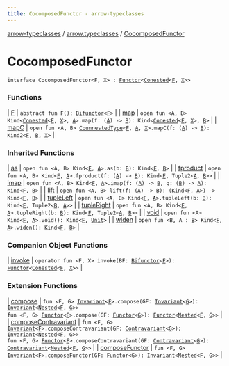 ```yaml
---
title: CocomposedFunctor - arrow-typeclasses
---
```


[arrow-typeclasses](../../index.html) / [arrow.typeclasses](../index.html) / [CocomposedFunctor](./index.html)

# CocomposedFunctor

`interface CocomposedFunctor<F, X> : `[`Functor`](../-functor/index.html)`<`[`Conested`](../-conested.html)`<`[`F`](index.html#F)`, `[`X`](index.html#X)`>>`

### Functions

| [F](-f.html) | `abstract fun F(): `[`Bifunctor`](../-bifunctor/index.html)`<`[`F`](index.html#F)`>` |
| [map](map.html) | `open fun <A, B> Kind<`[`Conested`](../-conested.html)`<`[`F`](index.html#F)`, `[`X`](index.html#X)`>, `[`A`](map.html#A)`>.map(f: (`[`A`](map.html#A)`) -> `[`B`](map.html#B)`): Kind<`[`Conested`](../-conested.html)`<`[`F`](index.html#F)`, `[`X`](index.html#X)`>, `[`B`](map.html#B)`>` |
| [mapC](map-c.html) | `open fun <A, B> `[`CounnestedType`](../-counnested-type.html)`<`[`F`](index.html#F)`, `[`A`](map-c.html#A)`, `[`X`](index.html#X)`>.mapC(f: (`[`A`](map-c.html#A)`) -> `[`B`](map-c.html#B)`): Kind2<`[`F`](index.html#F)`, `[`B`](map-c.html#B)`, `[`X`](index.html#X)`>` |

### Inherited Functions

| [as](../-functor/as.html) | `open fun <A, B> Kind<`[`F`](../-functor/index.html#F)`, `[`A`](../-functor/as.html#A)`>.as(b: `[`B`](../-functor/as.html#B)`): Kind<`[`F`](../-functor/index.html#F)`, `[`B`](../-functor/as.html#B)`>` |
| [fproduct](../-functor/fproduct.html) | `open fun <A, B> Kind<`[`F`](../-functor/index.html#F)`, `[`A`](../-functor/fproduct.html#A)`>.fproduct(f: (`[`A`](../-functor/fproduct.html#A)`) -> `[`B`](../-functor/fproduct.html#B)`): Kind<`[`F`](../-functor/index.html#F)`, Tuple2<`[`A`](../-functor/fproduct.html#A)`, `[`B`](../-functor/fproduct.html#B)`>>` |
| [imap](../-functor/imap.html) | `open fun <A, B> Kind<`[`F`](../-functor/index.html#F)`, `[`A`](../-functor/imap.html#A)`>.imap(f: (`[`A`](../-functor/imap.html#A)`) -> `[`B`](../-functor/imap.html#B)`, g: (`[`B`](../-functor/imap.html#B)`) -> `[`A`](../-functor/imap.html#A)`): Kind<`[`F`](../-functor/index.html#F)`, `[`B`](../-functor/imap.html#B)`>` |
| [lift](../-functor/lift.html) | `open fun <A, B> lift(f: (`[`A`](../-functor/lift.html#A)`) -> `[`B`](../-functor/lift.html#B)`): (Kind<`[`F`](../-functor/index.html#F)`, `[`A`](../-functor/lift.html#A)`>) -> Kind<`[`F`](../-functor/index.html#F)`, `[`B`](../-functor/lift.html#B)`>` |
| [tupleLeft](../-functor/tuple-left.html) | `open fun <A, B> Kind<`[`F`](../-functor/index.html#F)`, `[`A`](../-functor/tuple-left.html#A)`>.tupleLeft(b: `[`B`](../-functor/tuple-left.html#B)`): Kind<`[`F`](../-functor/index.html#F)`, Tuple2<`[`B`](../-functor/tuple-left.html#B)`, `[`A`](../-functor/tuple-left.html#A)`>>` |
| [tupleRight](../-functor/tuple-right.html) | `open fun <A, B> Kind<`[`F`](../-functor/index.html#F)`, `[`A`](../-functor/tuple-right.html#A)`>.tupleRight(b: `[`B`](../-functor/tuple-right.html#B)`): Kind<`[`F`](../-functor/index.html#F)`, Tuple2<`[`A`](../-functor/tuple-right.html#A)`, `[`B`](../-functor/tuple-right.html#B)`>>` |
| [void](../-functor/void.html) | `open fun <A> Kind<`[`F`](../-functor/index.html#F)`, `[`A`](../-functor/void.html#A)`>.void(): Kind<`[`F`](../-functor/index.html#F)`, `[`Unit`](https://kotlinlang.org/api/latest/jvm/stdlib/kotlin/-unit/index.html)`>` |
| [widen](../-functor/widen.html) | `open fun <B, A : `[`B`](../-functor/widen.html#B)`> Kind<`[`F`](../-functor/index.html#F)`, `[`A`](../-functor/widen.html#A)`>.widen(): Kind<`[`F`](../-functor/index.html#F)`, `[`B`](../-functor/widen.html#B)`>` |

### Companion Object Functions

| [invoke](invoke.html) | `operator fun <F, X> invoke(BF: `[`Bifunctor`](../-bifunctor/index.html)`<`[`F`](invoke.html#F)`>): `[`Functor`](../-functor/index.html)`<`[`Conested`](../-conested.html)`<`[`F`](invoke.html#F)`, `[`X`](invoke.html#X)`>>` |

### Extension Functions

| [compose](../compose.html) | `fun <F, G> `[`Invariant`](../-invariant/index.html)`<`[`F`](../compose.html#F)`>.compose(GF: `[`Invariant`](../-invariant/index.html)`<`[`G`](../compose.html#G)`>): `[`Invariant`](../-invariant/index.html)`<`[`Nested`](../-nested.html)`<`[`F`](../compose.html#F)`, `[`G`](../compose.html#G)`>>`<br>`fun <F, G> `[`Functor`](../-functor/index.html)`<`[`F`](../compose.html#F)`>.compose(GF: `[`Functor`](../-functor/index.html)`<`[`G`](../compose.html#G)`>): `[`Functor`](../-functor/index.html)`<`[`Nested`](../-nested.html)`<`[`F`](../compose.html#F)`, `[`G`](../compose.html#G)`>>` |
| [composeContravariant](../compose-contravariant.html) | `fun <F, G> `[`Invariant`](../-invariant/index.html)`<`[`F`](../compose-contravariant.html#F)`>.composeContravariant(GF: `[`Contravariant`](../-contravariant/index.html)`<`[`G`](../compose-contravariant.html#G)`>): `[`Invariant`](../-invariant/index.html)`<`[`Nested`](../-nested.html)`<`[`F`](../compose-contravariant.html#F)`, `[`G`](../compose-contravariant.html#G)`>>`<br>`fun <F, G> `[`Functor`](../-functor/index.html)`<`[`F`](../compose-contravariant.html#F)`>.composeContravariant(GF: `[`Contravariant`](../-contravariant/index.html)`<`[`G`](../compose-contravariant.html#G)`>): `[`Contravariant`](../-contravariant/index.html)`<`[`Nested`](../-nested.html)`<`[`F`](../compose-contravariant.html#F)`, `[`G`](../compose-contravariant.html#G)`>>` |
| [composeFunctor](../compose-functor.html) | `fun <F, G> `[`Invariant`](../-invariant/index.html)`<`[`F`](../compose-functor.html#F)`>.composeFunctor(GF: `[`Functor`](../-functor/index.html)`<`[`G`](../compose-functor.html#G)`>): `[`Invariant`](../-invariant/index.html)`<`[`Nested`](../-nested.html)`<`[`F`](../compose-functor.html#F)`, `[`G`](../compose-functor.html#G)`>>` |

